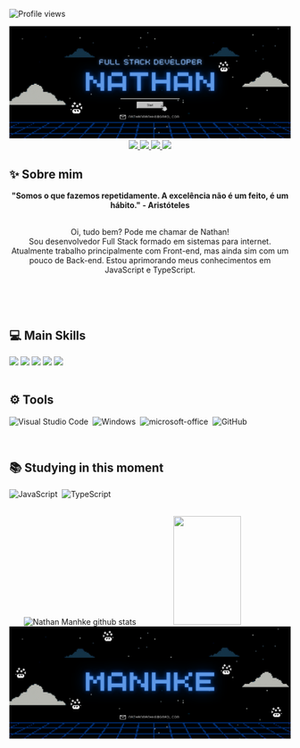 ![Profile views](https://gpvc.arturio.dev/NathanManhkeBNUSC)

<div align="center">
  <a href="https://github.com/NathanManhkeBNUSC">
    <img src="1.png">
  </a>
</div>

<div align="center">
  <a href="https://github.com/NathanManhkeBNUSC" target="_blank">
    <img src="https://img.shields.io/badge/GitHub-B58DE0?style=for-the-badge&logo=github&logoColor=white" target="_blank">
  </a>
  <a href = "mailto:nathanmanhke@gmail.com">
    <img src="https://img.shields.io/badge/mail-B58DE0?style=for-the-badge&logo=gmail&logoColor=white">
  </a>

  <a href="https://www.instagram.com/nathan_manhke/" target="_blank">
    <img src="https://img.shields.io/badge/-Instagram-B58DE0?style=for-the-badge&logo=instagram&logoColor=white" target="_blank">
  </a>
 <a href="https://steamcommunity.com/id/NathanBNU" target="_blank">
    <img src="https://img.shields.io/badge/Steam-B58DE0?style=for-the-badge&logo=steam&logoColor=white" target="_blank">
  </a>
</div>

## ✨ Sobre mim
<div align='center'>
  <b>"Somos o que fazemos repetidamente. A excelência não é um feito, é um hábito." - Aristóteles</b>
</div><br>

<p align="center">Oi, tudo bem? Pode me chamar de Nathan! <br> 
Sou desenvolvedor Full Stack formado em sistemas para internet. Atualmente trabalho principalmente com Front-end, mas ainda sim com um pouco de Back-end. Estou aprimorando meus conhecimentos em JavaScript e TypeScript.</p>
<br><br>


<br>

## 💻 Main Skills
 <div>
    <img src="https://img.shields.io/badge/HTML-B58DE0?style=for-the-badge&logo=html5&logoColor=white">
    <img src="https://img.shields.io/badge/CSS-B58DE0?&style=for-the-badge&logo=css3&logoColor=white">
    <img src="https://img.shields.io/badge/javascript-%23323330.svg?style=for-the-badge&logo=javascript&logoColor=%23F7DF1E">
    <img src="https://img.shields.io/badge/python-3670A0?style=for-the-badge&logo=python&logoColor=ffdd54">
    <img src="https://img.shields.io/badge/git-%23F05033.svg?style=for-the-badge&logo=git&logoColor=white">
  </div>

  <br>

  ## ⚙️ Tools
![Visual Studio Code](https://img.shields.io/badge/Visual_Studio-B58DE0?style=for-the-badge&logo=visual%20studio&logoColor=white)&nbsp;
![Windows](https://img.shields.io/badge/Windows-B58DE0?style=for-the-badge&logo=windows&logoColor=white)&nbsp;
![microsoft-office](https://img.shields.io/badge/Microsoft_Office-B58DE0?style=for-the-badge&logo=microsoft-office&logoColor=white)&nbsp;
![GitHub](https://img.shields.io/badge/GitHub-B58DE0?style=for-the-badge&logo=github&logoColor=white)&nbsp;
  
  <br>
  
## 📚 Studying in this moment
![JavaScript](https://img.shields.io/badge/JavaScript-B58DE0?style=for-the-badge&logo=javascript&logoColor=black)&nbsp;
![TypeScript](https://img.shields.io/badge/TypeScript-B58DE0?style=for-the-badge&logo=typescript&logoColor=white)&nbsp;

  <br>
  <div align="center">  
  <img width="49%" height="195px" src="https://github-readme-stats.vercel.app/api?username=NathanManhkeBNUSC&show_icons=true&count_private=true&hide_border=true&title_color=B58DE0&icon_color=F277C7&text_color=B58DE0&bg_color=0d1117" alt="Nathan Manhke github stats" /> 
  <img width="49%" height="195px" src="https://github-readme-stats.vercel.app/api/top-langs/?username=NathanManhkeBNUSC&layout=compact&hide_border=true&title_color=B58DE0&text_color=B58DE0&bg_color=0d1117" />
</div>
  


<div align="center">
  <a href="https://github.com/NathanManhkeBNUSC">
    <img src="2.png">
  </a>
</div>
